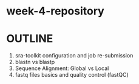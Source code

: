 # week-4-repository
# OUTLINE

1. sra-toolkit configuration and job re-submission
2. blastn vs blastp
3. Sequence Alignment: Global vs Local
4. fastq files basics and quality control (fastQC)

